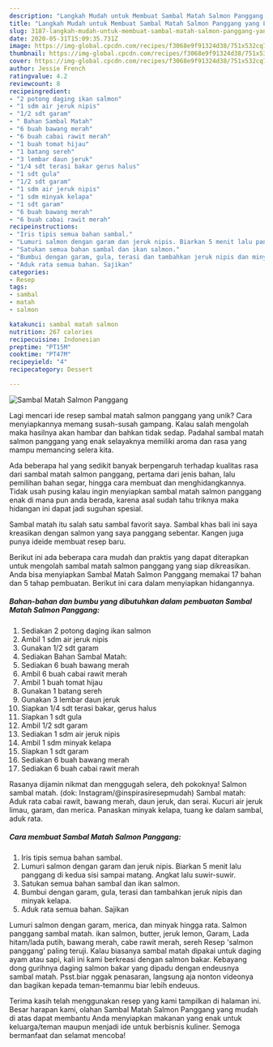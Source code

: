 ```yaml
---
description: "Langkah Mudah untuk Membuat Sambal Matah Salmon Panggang yang Lezat"
title: "Langkah Mudah untuk Membuat Sambal Matah Salmon Panggang yang Lezat"
slug: 3187-langkah-mudah-untuk-membuat-sambal-matah-salmon-panggang-yang-lezat
date: 2020-05-31T15:09:35.731Z
image: https://img-global.cpcdn.com/recipes/f3068e9f91324d38/751x532cq70/sambal-matah-salmon-panggang-foto-resep-utama.jpg
thumbnail: https://img-global.cpcdn.com/recipes/f3068e9f91324d38/751x532cq70/sambal-matah-salmon-panggang-foto-resep-utama.jpg
cover: https://img-global.cpcdn.com/recipes/f3068e9f91324d38/751x532cq70/sambal-matah-salmon-panggang-foto-resep-utama.jpg
author: Jessie French
ratingvalue: 4.2
reviewcount: 8
recipeingredient:
- "2 potong daging ikan salmon"
- "1 sdm air jeruk nipis"
- "1/2 sdt garam"
- " Bahan Sambal Matah"
- "6 buah bawang merah"
- "6 buah cabai rawit merah"
- "1 buah tomat hijau"
- "1 batang sereh"
- "3 lembar daun jeruk"
- "1/4 sdt terasi bakar gerus halus"
- "1 sdt gula"
- "1/2 sdt garam"
- "1 sdm air jeruk nipis"
- "1 sdm minyak kelapa"
- "1 sdt garam"
- "6 buah bawang merah"
- "6 buah cabai rawit merah"
recipeinstructions:
- "Iris tipis semua bahan sambal."
- "Lumuri salmon dengan garam dan jeruk nipis. Biarkan 5 menit lalu panggang di kedua sisi sampai matang. Angkat lalu suwir-suwir."
- "Satukan semua bahan sambal dan ikan salmon."
- "Bumbui dengan garam, gula, terasi dan tambahkan jeruk nipis dan minyak kelapa."
- "Aduk rata semua bahan. Sajikan"
categories:
- Resep
tags:
- sambal
- matah
- salmon

katakunci: sambal matah salmon 
nutrition: 267 calories
recipecuisine: Indonesian
preptime: "PT15M"
cooktime: "PT47M"
recipeyield: "4"
recipecategory: Dessert

---
```



![Sambal Matah Salmon Panggang](https://img-global.cpcdn.com/recipes/f3068e9f91324d38/751x532cq70/sambal-matah-salmon-panggang-foto-resep-utama.jpg)

Lagi mencari ide resep sambal matah salmon panggang yang unik? Cara menyiapkannya memang susah-susah gampang. Kalau salah mengolah maka hasilnya akan hambar dan bahkan tidak sedap. Padahal sambal matah salmon panggang yang enak selayaknya memiliki aroma dan rasa yang mampu memancing selera kita.

Ada beberapa hal yang sedikit banyak berpengaruh terhadap kualitas rasa dari sambal matah salmon panggang, pertama dari jenis bahan, lalu pemilihan bahan segar, hingga cara membuat dan menghidangkannya. Tidak usah pusing kalau ingin menyiapkan sambal matah salmon panggang enak di mana pun anda berada, karena asal sudah tahu triknya maka hidangan ini dapat jadi suguhan spesial.

Sambal matah itu salah satu sambal favorit saya. Sambal khas bali ini saya kreasikan dengan salmon yang saya panggang sebentar. Kangen juga punya ideide membuat resep baru.


Berikut ini ada beberapa cara mudah dan praktis yang dapat diterapkan untuk mengolah sambal matah salmon panggang yang siap dikreasikan. Anda bisa menyiapkan Sambal Matah Salmon Panggang memakai 17 bahan dan 5 tahap pembuatan. Berikut ini cara dalam menyiapkan hidangannya.

<!--inarticleads1-->

##### Bahan-bahan dan bumbu yang dibutuhkan dalam pembuatan Sambal Matah Salmon Panggang:

1. Sediakan 2 potong daging ikan salmon
1. Ambil 1 sdm air jeruk nipis
1. Gunakan 1/2 sdt garam
1. Sediakan  Bahan Sambal Matah:
1. Sediakan 6 buah bawang merah
1. Ambil 6 buah cabai rawit merah
1. Ambil 1 buah tomat hijau
1. Gunakan 1 batang sereh
1. Gunakan 3 lembar daun jeruk
1. Siapkan 1/4 sdt terasi bakar, gerus halus
1. Siapkan 1 sdt gula
1. Ambil 1/2 sdt garam
1. Sediakan 1 sdm air jeruk nipis
1. Ambil 1 sdm minyak kelapa
1. Siapkan 1 sdt garam
1. Sediakan 6 buah bawang merah
1. Sediakan 6 buah cabai rawit merah


Rasanya dijamin nikmat dan menggugah selera, deh pokoknya! Salmon sambal matah. (dok: Instagram/@inspirasiresepmudah) Sambal matah: Aduk rata cabai rawit, bawang merah, daun jeruk, dan serai. Kucuri air jeruk limau, garam, dan merica. Panaskan minyak kelapa, tuang ke dalam sambal, aduk rata. 

<!--inarticleads2-->

##### Cara membuat Sambal Matah Salmon Panggang:

1. Iris tipis semua bahan sambal.
1. Lumuri salmon dengan garam dan jeruk nipis. Biarkan 5 menit lalu panggang di kedua sisi sampai matang. Angkat lalu suwir-suwir.
1. Satukan semua bahan sambal dan ikan salmon.
1. Bumbui dengan garam, gula, terasi dan tambahkan jeruk nipis dan minyak kelapa.
1. Aduk rata semua bahan. Sajikan


Lumuri salmon dengan garam, merica, dan minyak hingga rata. Salmon panggang sambal matah. ikan salmon, butter, jeruk lemon, Garam, Lada hitam/lada putih, bawang merah, cabe rawit merah, sereh Resep &#39;salmon panggang&#39; paling teruji. Kalau biasanya sambal matah dipakai untuk daging ayam atau sapi, kali ini kami berkreasi dengan salmon bakar. Kebayang dong gurihnya daging salmon bakar yang dipadu dengan endeusnya sambal matah. Psst.biar nggak penasaran, langsung aja nonton videonya dan bagikan kepada teman-temanmu biar lebih endeuus. 

Terima kasih telah menggunakan resep yang kami tampilkan di halaman ini. Besar harapan kami, olahan Sambal Matah Salmon Panggang yang mudah di atas dapat membantu Anda menyiapkan makanan yang enak untuk keluarga/teman maupun menjadi ide untuk berbisnis kuliner. Semoga bermanfaat dan selamat mencoba!
